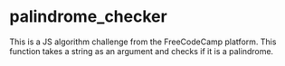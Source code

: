 # palindrome_checker
This is a JS algorithm challenge from the FreeCodeCamp platform. This function takes a string as an argument and checks if it is a palindrome.
